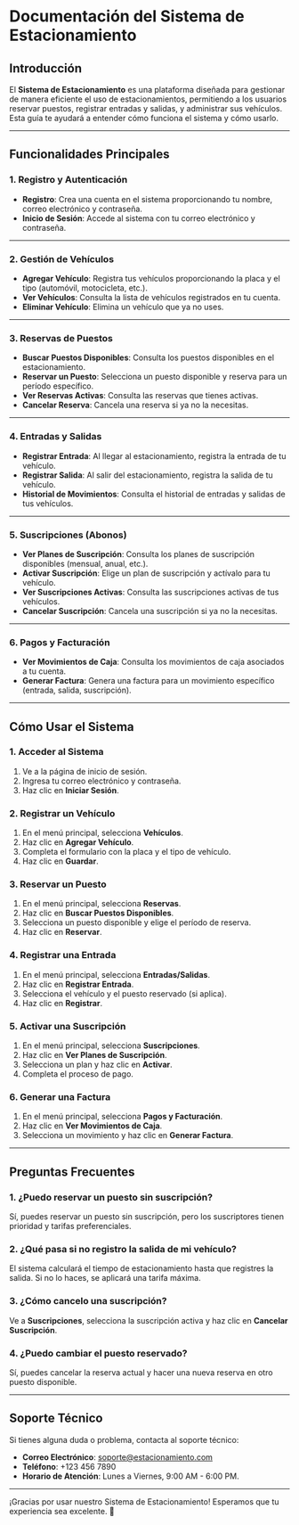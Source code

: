 # Documentación del Sistema de Estacionamiento

## Introducción

El **Sistema de Estacionamiento** es una plataforma diseñada para gestionar de manera eficiente el uso de estacionamientos, permitiendo a los usuarios reservar puestos, registrar entradas y salidas, y administrar sus vehículos. Esta guía te ayudará a entender cómo funciona el sistema y cómo usarlo.

---

## Funcionalidades Principales

### 1. Registro y Autenticación

- **Registro**: Crea una cuenta en el sistema proporcionando tu nombre, correo electrónico y contraseña.
- **Inicio de Sesión**: Accede al sistema con tu correo electrónico y contraseña.

---

### 2. Gestión de Vehículos

- **Agregar Vehículo**: Registra tus vehículos proporcionando la placa y el tipo (automóvil, motocicleta, etc.).
- **Ver Vehículos**: Consulta la lista de vehículos registrados en tu cuenta.
- **Eliminar Vehículo**: Elimina un vehículo que ya no uses.

---

### 3. Reservas de Puestos

- **Buscar Puestos Disponibles**: Consulta los puestos disponibles en el estacionamiento.
- **Reservar un Puesto**: Selecciona un puesto disponible y reserva para un período específico.
- **Ver Reservas Activas**: Consulta las reservas que tienes activas.
- **Cancelar Reserva**: Cancela una reserva si ya no la necesitas.

---

### 4. Entradas y Salidas

- **Registrar Entrada**: Al llegar al estacionamiento, registra la entrada de tu vehículo.
- **Registrar Salida**: Al salir del estacionamiento, registra la salida de tu vehículo.
- **Historial de Movimientos**: Consulta el historial de entradas y salidas de tus vehículos.

---

### 5. Suscripciones (Abonos)

- **Ver Planes de Suscripción**: Consulta los planes de suscripción disponibles (mensual, anual, etc.).
- **Activar Suscripción**: Elige un plan de suscripción y actívalo para tu vehículo.
- **Ver Suscripciones Activas**: Consulta las suscripciones activas de tus vehículos.
- **Cancelar Suscripción**: Cancela una suscripción si ya no la necesitas.

---

### 6. Pagos y Facturación

- **Ver Movimientos de Caja**: Consulta los movimientos de caja asociados a tu cuenta.
- **Generar Factura**: Genera una factura para un movimiento específico (entrada, salida, suscripción).

---

## Cómo Usar el Sistema

### 1. Acceder al Sistema

1. Ve a la página de inicio de sesión.
2. Ingresa tu correo electrónico y contraseña.
3. Haz clic en **Iniciar Sesión**.

### 2. Registrar un Vehículo

1. En el menú principal, selecciona **Vehículos**.
2. Haz clic en **Agregar Vehículo**.
3. Completa el formulario con la placa y el tipo de vehículo.
4. Haz clic en **Guardar**.

### 3. Reservar un Puesto

1. En el menú principal, selecciona **Reservas**.
2. Haz clic en **Buscar Puestos Disponibles**.
3. Selecciona un puesto disponible y elige el período de reserva.
4. Haz clic en **Reservar**.

### 4. Registrar una Entrada

1. En el menú principal, selecciona **Entradas/Salidas**.
2. Haz clic en **Registrar Entrada**.
3. Selecciona el vehículo y el puesto reservado (si aplica).
4. Haz clic en **Registrar**.

### 5. Activar una Suscripción

1. En el menú principal, selecciona **Suscripciones**.
2. Haz clic en **Ver Planes de Suscripción**.
3. Selecciona un plan y haz clic en **Activar**.
4. Completa el proceso de pago.

### 6. Generar una Factura

1. En el menú principal, selecciona **Pagos y Facturación**.
2. Haz clic en **Ver Movimientos de Caja**.
3. Selecciona un movimiento y haz clic en **Generar Factura**.

---

## Preguntas Frecuentes

### 1. ¿Puedo reservar un puesto sin suscripción?

Sí, puedes reservar un puesto sin suscripción, pero los suscriptores tienen prioridad y tarifas preferenciales.

### 2. ¿Qué pasa si no registro la salida de mi vehículo?

El sistema calculará el tiempo de estacionamiento hasta que registres la salida. Si no lo haces, se aplicará una tarifa máxima.

### 3. ¿Cómo cancelo una suscripción?

Ve a **Suscripciones**, selecciona la suscripción activa y haz clic en **Cancelar Suscripción**.

### 4. ¿Puedo cambiar el puesto reservado?

Sí, puedes cancelar la reserva actual y hacer una nueva reserva en otro puesto disponible.

---

## Soporte Técnico

Si tienes alguna duda o problema, contacta al soporte técnico:

- **Correo Electrónico**: soporte@estacionamiento.com
- **Teléfono**: +123 456 7890
- **Horario de Atención**: Lunes a Viernes, 9:00 AM - 6:00 PM.

---

¡Gracias por usar nuestro Sistema de Estacionamiento! Esperamos que tu experiencia sea excelente. 🚀
